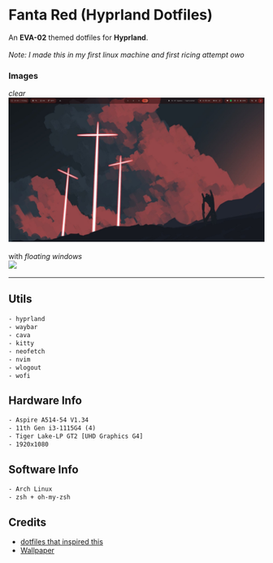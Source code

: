 # Fanta Red (Hyprland Dotfiles)
An **EVA-02** themed dotfiles for **Hyprland**. <br><br>
*Note: I made this in my first linux machine and first ricing attempt owo*

### Images<br>

*clear*<br>
<img src="./images/screenshot1.png" width=750px>
<br><br>
with *floating windows*<br>
<img src="./images/screeenshot2.png" width=750px>
<hr>

## Utils

```
- hyprland
- waybar
- cava
- kitty
- neofetch
- nvim
- wlogout
- wofi
```

## Hardware Info

```
- Aspire A514-54 V1.34
- 11th Gen i3-1115G4 (4)
- Tiger Lake-LP GT2 [UHD Graphics G4]
- 1920x1080 
```

## Software Info

```
- Arch Linux
- zsh + oh-my-zsh
```

## Credits

- <a href="https://github.com/RUNFUNRUN/dotfiles">dotfiles that inspired this</a>
- <a href="https://www.wallpaperflare.com/white-cross-digital-illustration-evangelion-neon-genesis-evangelion-wallpaper-zqvt">Wallpaper</a>
